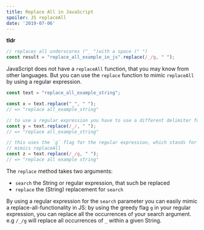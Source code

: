 ```yaml
---
title: Replace All in JavaScript
spoiler: JS replaceAll
date: '2019-07-06'
---
```


**tldr**
```js
// replaces all underscores ("_ ")with a space (" ")
const result = "replace_all_example_in_js".replace(/_/g, " ");
```


JavaScript does not have a `replaceAll` function, that you may know from other languages. But you can use the `replace` function to mimic `replaceAll` by using a regular expression.

```javascript
const text = "replace_all_example_string";

const x = text.replace("_", " ");
// => "replace all_example_string"

// to use a regular expression you have to use a different delimiter for the search argument
const y = text.replace(/_/, " ");
// => "replace all_example_string"

// this uses the `g` flag for the regular expression, which stands for greedy 
// mimics replaceAll
const z = text.replace(/_/g, " ");
// => "replace all example string"
```

The `replace` method takes two arguments:
+ `search` the String or regular expression, that such be replaced
+ `replace` the (String) replacement for `search`

By using a regular expression for the `search` parameter you can easily mimic a replace-all-functionality in JS: by using the greedy flag `g` in your regular expression, you can replace all the occurrences of your search argument. e.g  `/_/g` will replace all occurrences of `_` within a given String. 


